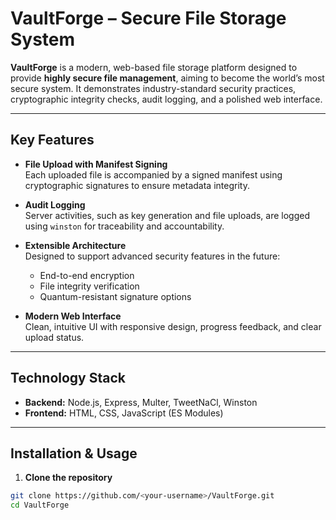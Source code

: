 # VaultForge – Secure File Storage System

**VaultForge** is a modern, web-based file storage platform designed to provide **highly secure file management**, aiming to become the world’s most secure system. It demonstrates industry-standard security practices, cryptographic integrity checks, audit logging, and a polished web interface.  

---

## Key Features

- **File Upload with Manifest Signing**  
  Each uploaded file is accompanied by a signed manifest using cryptographic signatures to ensure metadata integrity.  

- **Audit Logging**  
  Server activities, such as key generation and file uploads, are logged using `winston` for traceability and accountability.  

- **Extensible Architecture**  
  Designed to support advanced security features in the future:  
  - End-to-end encryption  
  - File integrity verification  
  - Quantum-resistant signature options  

- **Modern Web Interface**  
  Clean, intuitive UI with responsive design, progress feedback, and clear upload status.

---

## Technology Stack

- **Backend:** Node.js, Express, Multer, TweetNaCl, Winston  
- **Frontend:** HTML, CSS, JavaScript (ES Modules)  

---

## Installation & Usage

1. **Clone the repository**
```bash
git clone https://github.com/<your-username>/VaultForge.git
cd VaultForge
